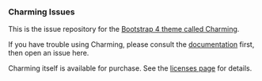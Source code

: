### Charming Issues

This is the issue repository for the [Bootstrap 4 theme called Charming](https://hackerthemes.com/charming/).

If you have trouble using Charming, please consult the [documentation](https://hackerthemes.com/charming/docs/getting-started/) first, then open an issue here.

Charming itself is available for purchase. See the [licenses page](https://hackerthemes.com/charming/docs/getting-started/licenses/) for details.
